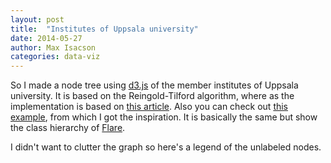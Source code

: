 ```yaml
---
layout: post
title:  "Institutes of Uppsala university"
date: 2014-05-27
author: Max Isacson
categories: data-viz
---
```

So I made a node tree using [d3.js][d3js] of the member institutes of Uppsala university. It is based on the Reingold-Tilford algorithm, where as the implementation is based on [this article][buchheim]. Also you can check out [this example][flareex], from which I got the inspiration. It is basically the same but show the class hierarchy of [Flare][flare].


<style>
	.node circle, .legend circle {
		fill: #fff;
		stroke: steelblue;
		stroke-width: 1.5px;
	}
	
	.node, .legend {
		font: 10px sans-serif;
	}

	.legend_svg {
		margin-right:auto;
		margin-left:auto;
		display:block;
	}
	
	#uppsala {stroke: #505050; fill: #fff;}
	#humsam {stroke: olivedrab;}
		#teo{stroke:#799938; border:3px solid #799938;}
		#jur{stroke:#88a44e;}
		#his{stroke:#97af65;}
		#spr{stroke:#a6bb7b;}
		#sam{stroke:#b5c691;}
		#utb{stroke:#c3d1a7;}
	#medfar {stroke: #386890;}
		#med{stroke:#4682b4;}
		#far{stroke:#6a9bc3;}
	#teknat {stroke: firebrick;}
		#mat{stroke:#b93838;}
		#fys{stroke:#c14e4e;}
		#tek{stroke:#c96464;}
		#kem{stroke:#d07a7a;}
		#bio{stroke:#d89090;}
		#geo{stroke:#e0a6a6;}

	.link {
		fill: none;
		stroke: #ccc;
		stroke-width: 1.5px;
	}
</style>

<script src="http://d3js.org/d3.v3.min.js"></script>
<script>

var diameter = 720;					

var tree = d3.layout.tree()
	.size([360, diameter/2 - 120])
	.separation(function(a, b) {return (a.parent == b.parent ? 1 : 2) / a.depth;});

var diagonal = d3.svg.diagonal.radial()
	.projection(function(d) { return [d.y, d.x / 180*Math.PI]; });

var xOff = 150;

var svg = d3.select("article").append("svg")
	.attr("width", diameter + 150)
	.attr("height", diameter + 150)
	.append("g")
	.attr("transform", "translate(" + (diameter + xOff)/2 + ","+diameter/2 + ")");

d3.json("/assets/2014-05-27-inst-of-uu/data.json", function(error, root) {
	var nodes = tree.nodes(root),
		links = tree.links(nodes);

	var link = svg.selectAll(".link")
		.data(links)
		.enter().append("path")
		.attr("class", "link")
		.attr("d", diagonal);

	var node = svg.selectAll(".node")
		.data(nodes)
		.enter().append("g")
		.attr("class", "node")
		.attr("transform", function(d) { return "rotate("+(d.x-90)+")translate("+d.y+")"; });

	node.append("circle")
		.attr("r", 4.5)
		.attr("id", function(d) {
				if (typeof d.id != "undefined") return d.id;
			}
		);

	node.append("text")
		.attr("dy", ".31em")
		.attr("text-anchor", function(d) {return d.x < 180 ? "start" : "end" ; })
		.attr("transform", function(d) { return d.x < 180 ? "translate(8)" : "rotate(180)translate(-8)"; })
		.text(function(d) {
			if(d.name == "1" || d.name == "2" || d.name == "3") return "";
			var patt = /(fakulteten$|sektionen$|^Fakulteten|^Uppsala$)/;
			if(patt.test(d.name)) return "";
			return d.name; 
		});

});

d3.select(self.frameElement).style("height", diameter - 150 + "px");
</script>

I didn't want to clutter the graph so here's a legend of the unlabeled nodes.

<script src="http://d3js.org/d3.v3.min.js"></script>
<script>


var colors = [ ["Uppsala universitet", "#505050", 0],
						["Humanistisk-samhällsvetenskapliga vetenskapsområdet", "olivedrab", 10],
							["Teologiska fakulteten", "#799938", 20],
							["Juridiska fakulteten", "#88a44e", 20],
							["Historisk-filosofiska fakulteten", "#97af65", 20],
							["Språkvetenskapliga fakulteten", "#a6bb7b", 20],
							["Samhällsvetenskapliga fakulteten", "#b5c691", 20],
							["Fakulteten för utbildningsvetenskaper", "#c3d1a7", 20],
						["Medicinska och farmaceutiska vetenskapsområdet", "#386890", 10],
							["Medicinska fakulteten", "#4682b4", 20],
							["Farmaceutiska fakulteten", "#6a9bc3", 20],
						["Teknisk-naturvetenskapliga vetenskapsområdet", "firebrick", 10],
							["Matematisk-datavetenskapliga sektionen", "#b93838", 20],
							["Fysiska sektionen", "#c14e4e", 20],
							["Tekniska sektionen", "#c96464", 20],
							["Kemiska sektionen", "#d07a7a", 20],
							["Biologiska sektionen", "#d89090", 20],
							["Geovetenskapliga sektionen", "#e0a6a6", 20] ];

var svg2 = d3.select("article").append("svg")
	.attr("width", 320)
	.attr("height", 450)
	.attr("class", "legend_svg")
	.append("g");

var legend = svg2.append("g")
	.attr("class", "legend")
	.attr("height", "auto")
	.attr("width", "auto");

legend.selectAll("g").data(colors)
	.enter()
	.append("g")
	.each( function(d,i) {
		var g = d3.select(this);
		g.append("circle")
			.attr("r", 4.5)
			.attr("transform", "translate(" + (6 + d[2]) + "," + (i*25 + 8) + ")")
			.style("stroke", d[1]);

		g.append("text")
			.attr("x",6 + 10 + d[2])
			.attr("y", i*25 + 8 + 4.5)
			.attr("height", "auto")
			.attr("width", "auto")
			.text(d[0]);
	});

</script>


[d3js]: http://d3js.org
[buchheim]: http://link.springer.com/chapter/10.1007%2F3-540-36151-0_32
[flareex]: http://bl.ocks.org/mbostock/4063550
[flare]: http://flare.prefuse.org/
